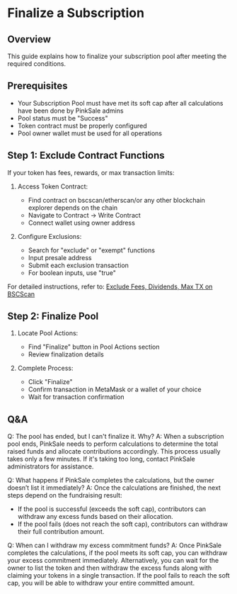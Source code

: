 # Finalize a Subscription

## Overview

This guide explains how to finalize your subscription pool after meeting the required conditions.

## Prerequisites

-   Your Subscription Pool must have met its soft cap after all calculations have been done by PinkSale admins
-   Pool status must be "Success"
-   Token contract must be properly configured
-   Pool owner wallet must be used for all operations

## Step 1: Exclude Contract Functions

If your token has fees, rewards, or max transaction limits:

1. Access Token Contract:

    - Find contract on bscscan/etherscan/or any other blockchain explorer depends on the chain
    - Navigate to Contract -> Write Contract
    - Connect wallet using owner address

2. Configure Exclusions:
    - Search for "exclude" or "exempt" functions
    - Input presale address
    - Submit each exclusion transaction
    - For boolean inputs, use "true"

For detailed instructions, refer to: [Exclude Fees, Dividends, Max TX on BSCScan](https://docs.pinksale.finance/Exclude-Fees-Dividends-Max-TX-on-BSCScan-13dd7dc69b3e80eebde6c4790044b636)

## Step 2: Finalize Pool

1. Locate Pool Actions:

    - Find "Finalize" button in Pool Actions section
    - Review finalization details

2. Complete Process:
    - Click "Finalize"
    - Confirm transaction in MetaMask or a wallet of your choice
    - Wait for transaction confirmation

## Q&A

Q: The pool has ended, but I can't finalize it. Why?
A: When a subscription pool ends, PinkSale needs to perform calculations to determine the total raised funds and allocate contributions accordingly. This process usually takes only a few minutes. If it's taking too long, contact PinkSale administrators for assistance.

Q: What happens if PinkSale completes the calculations, but the owner doesn’t list it immediately?
A: Once the calculations are finished, the next steps depend on the fundraising result:

-   If the pool is successful (exceeds the soft cap), contributors can withdraw any excess funds based on their allocation.
-   If the pool fails (does not reach the soft cap), contributors can withdraw their full contribution amount.

Q: When can I withdraw my excess commitment funds?
A: Once PinkSale completes the calculations, if the pool meets its soft cap, you can withdraw your excess commitment immediately. Alternatively, you can wait for the owner to list the token and then withdraw the excess funds along with claiming your tokens in a single transaction. If the pool fails to reach the soft cap, you will be able to withdraw your entire committed amount.
